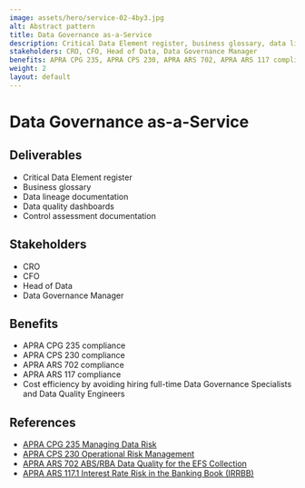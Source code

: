 ```yaml
---
image: assets/hero/service-02-4by3.jpg
alt: Abstract pattern
title: Data Governance as-a-Service
description: Critical Data Element register, business glossary, data lineage, data quality dashboards and control assessment documentation.
stakeholders: CRO, CFO, Head of Data, Data Governance Manager
benefits: APRA CPG 235, APRA CPS 230, APRA ARS 702, APRA ARS 117 compliance. Cost efficiency by avoiding hiring full-time Data Governance Specialists and Data Quality Engineers.
weight: 2
layout: default
---
```


# Data Governance as-a-Service

## Deliverables

* Critical Data Element register
* Business glossary
* Data lineage documentation
* Data quality dashboards
* Control assessment documentation

## Stakeholders

* CRO
* CFO
* Head of Data
* Data Governance Manager

## Benefits

* APRA CPG 235 compliance
* APRA CPS 230 compliance
* APRA ARS 702 compliance
* APRA ARS 117 compliance
* Cost efficiency by avoiding hiring full-time Data Governance Specialists and Data Quality Engineers

## References

* [APRA CPG 235 Managing Data Risk](https://handbook.apra.gov.au/ppg/cpg-235)
* [APRA CPS 230 Operational Risk Management](https://handbook.apra.gov.au/standard/cps-230-final-not-force)
* [APRA ARS 702 ABS/RBA Data Quality for the EFS Collection](https://www.apra.gov.au/sites/default/files/efs_012017_ars_702.0_absrba_data_quality_for_the_efs_collection.pdf)
* [APRA ARS 117.1 Interest Rate Risk in the Banking Book (IRRBB)](https://www.legislation.gov.au/F2019L01196/latest/text)
